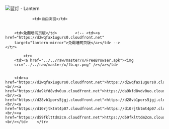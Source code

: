 

<img src="../../raw/master/x/8e0a2b81.c82003be.LanternYellow2.png" alt="蓝灯 - Lantern"/>
<table>
    <tr>
                
                <td>自由浏览</td>
        
        
        <td>免翻墙网页版</td>        <!-- <td><a href="https://d2wqfax1ugurs0.cloudfront.net"
        target="lantern-mirror">免翻墙网页版</a></td> -->
    </tr>
    
            <tr>
        <td><a href="../../raw/master/x/FreeBrowser.apk"><img
        src="../../raw/master/x/fb.qr.png" /></a></td>

        
        <td><a href="https://d2wqfax1ugurs0.cloudfront.net">https://d2wqfax1ugurs0.cloudfront.net</a><br/><a href="https://da9kfd8vdv0uo.cloudfront.net">https://da9kfd8vdv0uo.cloudfront.net</a><br/><a href="https://d28vb1pors5jgj.cloudfront.net">https://d28vb1pors5jgj.cloudfront.net</a><br/><a href="https://d10rjtktmt4p07.cloudfront.net">https://d10rjtktmt4p07.cloudfront.net</a><br/><a href="https://d59fklttdm2cm.cloudfront.net">https://d59fklttdm2cm.cloudfront.net</a><br/></td>    </tr>
</table>
